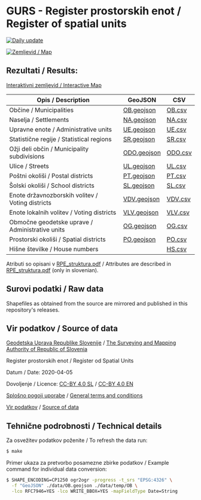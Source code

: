 # GURS - Register prostorskih enot / Register of spatial units

[![Daily update](https://github.com/stefanb/gurs-obcine/workflows/Daily%20update/badge.svg)](https://github.com/stefanb/gurs-obcine/actions)

[![Zemljevid / Map](preview.jpg)](https://umap.openstreetmap.fr/sl/map/obcine-v-sloveniji_440646)

## Rezultati / Results:

[Interaktivni zemljevid / Interactive Map](https://umap.openstreetmap.fr/sl/map/obcine-v-sloveniji_440646)

| Opis / Description                               | GeoJSON                         | CSV                     |
|--------------------------------------------------|---------------------------------|-------------------------|
| Občine / Municipalities                          | [OB.geojson](data/OB.geojson)   | [OB.csv](data/OB.csv)   |
| Naselja / Settlements                            | [NA.geojson](data/NA.geojson)   | [NA.csv](data/NA.csv)   |
| Upravne enote / Administrative units             | [UE.geojson](data/UE.geojson)   | [UE.csv](data/UE.csv)   |
| Statistične regije / Statistical regions         | [SR.geojson](data/SR.geojson)   | [SR.csv](data/SR.csv)   |
| Ožji deli občin / Municipality subdivisions      | [ODO.geojson](data/ODO.geojson) | [ODO.csv](data/ODO.csv) |
| Ulice / Streets                                  | [UL.geojson](data/UL.geojson)   | [UL.csv](data/UL.csv)   |
| Poštni okoliši / Postal districts                | [PT.geojson](data/PT.geojson)   | [PT.csv](data/PT.csv)   |
| Šolski okoliši / School districts                | [SL.geojson](data/SL.geojson)   | [SL.csv](data/SL.csv)   |
| Enote državnozborskih volitev / Voting districts | [VDV.geojson](data/VDV.geojson) | [VDV.csv](data/VDV.csv) |
| Enote lokalnih volitev / Voting districts        | [VLV.geojson](data/VLV.geojson) | [VLV.csv](data/VLV.csv) |
| Območne geodetske uprave / Administrative units  | [OG.geojson](data/OG.geojson)   | [OG.csv](data/OG.csv)   |
| Prostorski okoliši / Spatial districts           | [PO.geojson](data/PO.geojson)   | [PO.csv](data/PO.csv)   |
| Hišne številke / House numbers                   |                                 | [HS.csv](data/HS.csv)   |

<!-- 
https://www.e-prostor.gov.si/fileadmin/struktura/sifrant_rpe_enot.htm 
-->

Atributi so opisani v [RPE_struktura.pdf](https://www.e-prostor.gov.si/fileadmin/struktura/RPE_struktura.pdf) / Attributes are described in [RPE_struktura.pdf](https://www.e-prostor.gov.si/fileadmin/struktura/RPE_struktura.pdf) (only in slovenian).

## Surovi podatki / Raw data

Shapefiles as obtained from the source are mirrored and published in this repository's releases.

## Vir podatkov / Source of data

[Geodetska Uprava Republike Slovenije](https://www.gov.si/drzavni-organi/organi-v-sestavi/geodetska-uprava/) / [The Surveying and Mapping Authority of Republic of Slovenia](https://www.gov.si/en/state-authorities/bodies-within-ministries/surveying-and-mapping-authority/)

Register prostorskih enot / Register od Spatial Units

Datum / Date: 2020-04-05

Dovoljenje / Licence: [CC-BY 4.0 SL](https://creativecommons.org/licenses/by/4.0/deed.sl) / [CC-BY 4.0 EN](https://creativecommons.org/licenses/by/4.0/deed)

[Splošno pogoji uporabe](https://www.e-prostor.gov.si/fileadmin/struktura/preberi_me.pdf) / [General terms and conditions](https://www.e-prostor.gov.si/fileadmin/struktura/ANG/General_terms.pdf)

[Vir podatkov](https://egp.gu.gov.si/egp) / [Source of data](https://egp.gu.gov.si/egp/?lang=en)

## Tehnične podrobnosti / Technical details

Za osvežitev podatkov poženite / To refresh the data run:

```bash
$ make
```

Primer ukaza za pretvorbo posamezne zbirke podatkov / Example command for individual data conversion:

```bash
$ SHAPE_ENCODING=CP1250 ogr2ogr -progress -t_srs "EPSG:4326" \
  -f "GeoJSON" ./data/OB.geojson ./data/temp/OB \
  -lco RFC7946=YES -lco WRITE_BBOX=YES -mapFieldType Date=String
```
